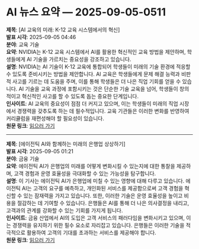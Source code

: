 # AI 뉴스 요약 — 2025-09-05-0511

**제목**: [AI 교육의 미래: K-12 교육 시스템에서의 혁신]  
**발표 시각**: 2025-09-05 04:46  
**분야**: 교육 기술  
**요약**: NVIDIA는 K-12 교육 시스템에서 AI를 활용한 혁신적인 교육 방법을 제안하며, 학생들에게 AI 기술을 가르치는 중요성을 강조하고 있습니다.  
**설명**: NVIDIA는 AI 기술이 K-12 교육에 통합되어 학생들이 미래의 기술 환경에 적응할 수 있도록 준비시키는 방법을 제안합니다. AI 교육은 학생들에게 문제 해결 능력과 비판적 사고를 기르는 데 도움을 주며, 이를 통해 학생들은 더 나은 직업 기회를 얻을 수 있습니다. AI 기술을 교육 과정에 포함시키는 것은 단순한 기술 교육을 넘어, 학생들이 창의적이고 혁신적인 사고를 할 수 있도록 돕는 중요한 단계입니다.  
**인사이트**: AI 교육의 중요성이 점점 더 커지고 있으며, 이는 학생들이 미래의 직업 시장에서 경쟁력을 갖추도록 하는 데 필수적입니다. 교육 기관들은 이러한 변화를 반영하여 커리큘럼을 재편성해야 할 필요성이 있습니다.  
**원문 링크**: [읽으러 가기](https://blogs.nvidia.com/blog/ai-education-k-12/)

---

**제목**: [에이전틱 AI와 함께하는 미래의 은행업 상상하기]  
**발표 시각**: 2025-09-05 01:21  
**분야**: 금융 기술  
**요약**: 에이전틱 AI가 은행업의 미래를 어떻게 변화시킬 수 있는지에 대한 통찰을 제공하며, 고객 경험과 운영 효율성을 극대화할 수 있는 가능성을 탐구합니다.  
**설명**: 이 기사는 에이전틱 AI가 은행업에 미칠 수 있는 영향에 대해 다루고 있습니다. 에이전틱 AI는 고객의 요구를 예측하고, 개인화된 서비스를 제공함으로써 고객 경험을 혁신할 수 있는 잠재력을 가지고 있습니다. 또한, 이러한 기술은 운영 효율성을 높이고 비용을 절감하는 데 기여할 수 있습니다. 은행들은 AI를 통해 더 나은 의사결정을 내리고, 고객과의 관계를 강화할 수 있는 기회를 가지게 됩니다.  
**인사이트**: 금융 산업에서 AI의 도입은 고객 서비스의 패러다임을 변화시키고 있으며, 이는 경쟁력을 유지하기 위한 필수 요소로 자리잡고 있습니다. 은행들은 이러한 기술을 적극적으로 활용하여 고객의 기대를 초과하는 서비스를 제공해야 합니다.  
**원문 링크**: [읽으러 가기](https://www.technologyreview.com/2025/09/04/1123023/imagining-the-future-of-banking-with-agentic-ai/)